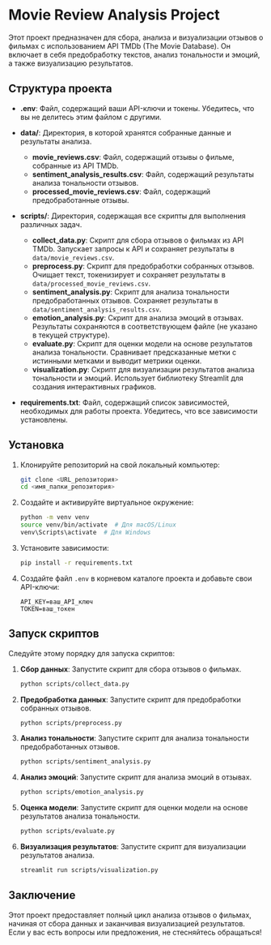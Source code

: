 # Movie Review Analysis Project

Этот проект предназначен для сбора, анализа и визуализации отзывов о фильмах с использованием API TMDb (The Movie Database). Он включает в себя предобработку текстов, анализ тональности и эмоций, а также визуализацию результатов.

## Структура проекта

- **.env**: Файл, содержащий ваши API-ключи и токены. Убедитесь, что вы не делитесь этим файлом с другими.
  
- **data/**: Директория, в которой хранятся собранные данные и результаты анализа.
  - **movie_reviews.csv**: Файл, содержащий отзывы о фильме, собранные из API TMDb.
  - **sentiment_analysis_results.csv**: Файл, содержащий результаты анализа тональности отзывов.
  - **processed_movie_reviews.csv**: Файл, содержащий предобработанные отзывы.
  
- **scripts/**: Директория, содержащая все скрипты для выполнения различных задач.
  - **collect_data.py**: Скрипт для сбора отзывов о фильмах из API TMDb. Запускает запросы к API и сохраняет результаты в `data/movie_reviews.csv`.
  - **preprocess.py**: Скрипт для предобработки собранных отзывов. Очищает текст, токенизирует и сохраняет результаты в `data/processed_movie_reviews.csv`.
  - **sentiment_analysis.py**: Скрипт для анализа тональности предобработанных отзывов. Сохраняет результаты в `data/sentiment_analysis_results.csv`.
  - **emotion_analysis.py**: Скрипт для анализа эмоций в отзывах. Результаты сохраняются в соответствующем файле (не указано в текущей структуре).
  - **evaluate.py**: Скрипт для оценки модели на основе результатов анализа тональности. Сравнивает предсказанные метки с истинными метками и выводит метрики оценки.
  - **visualization.py**: Скрипт для визуализации результатов анализа тональности и эмоций. Использует библиотеку Streamlit для создания интерактивных графиков.

- **requirements.txt**: Файл, содержащий список зависимостей, необходимых для работы проекта. Убедитесь, что все зависимости установлены.

## Установка

1. Клонируйте репозиторий на свой локальный компьютер:

   ```bash
   git clone <URL_репозитория>
   cd <имя_папки_репозитория>
   ```

2. Создайте и активируйте виртуальное окружение:

   ```bash
   python -m venv venv
   source venv/bin/activate  # Для macOS/Linux
   venv\Scripts\activate  # Для Windows
   ```

3. Установите зависимости:

   ```bash
   pip install -r requirements.txt
   ```

4. Создайте файл `.env` в корневом каталоге проекта и добавьте свои API-ключи:

   ```
   API_KEY=ваш_API_ключ
   TOKEN=ваш_токен
   ```

## Запуск скриптов

Следуйте этому порядку для запуска скриптов:

1. **Сбор данных**: Запустите скрипт для сбора отзывов о фильмах.

   ```bash
   python scripts/collect_data.py
   ```

2. **Предобработка данных**: Запустите скрипт для предобработки собранных отзывов.

   ```bash
   python scripts/preprocess.py
   ```

3. **Анализ тональности**: Запустите скрипт для анализа тональности предобработанных отзывов.

   ```bash
   python scripts/sentiment_analysis.py
   ```

4. **Анализ эмоций**: Запустите скрипт для анализа эмоций в отзывах.

   ```bash
   python scripts/emotion_analysis.py
   ```

5. **Оценка модели**: Запустите скрипт для оценки модели на основе результатов анализа тональности.

   ```bash
   python scripts/evaluate.py
   ```

6. **Визуализация результатов**: Запустите скрипт для визуализации результатов анализа.

   ```bash
   streamlit run scripts/visualization.py
   ```

## Заключение

Этот проект предоставляет полный цикл анализа отзывов о фильмах, начиная от сбора данных и заканчивая визуализацией результатов. Если у вас есть вопросы или предложения, не стесняйтесь обращаться!